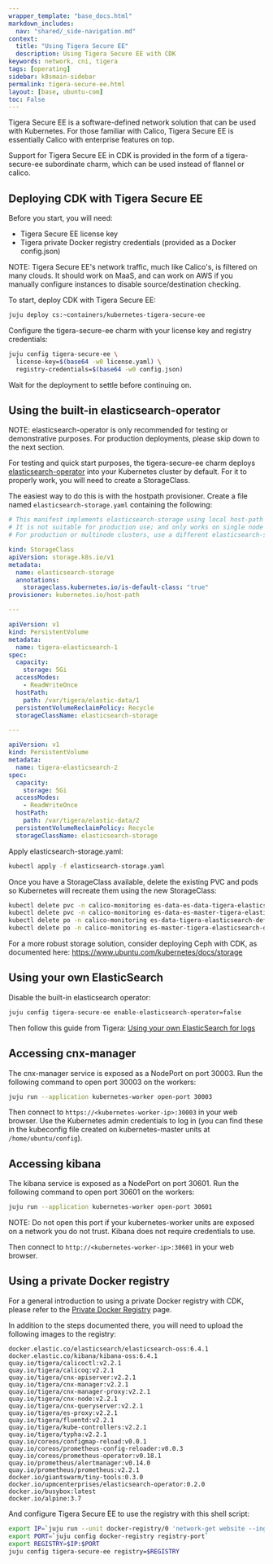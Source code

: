 ```yaml
---
wrapper_template: "base_docs.html"
markdown_includes:
  nav: "shared/_side-navigation.md"
context:
  title: "Using Tigera Secure EE"
  description: Using Tigera Secure EE with CDK
keywords: network, cni, tigera
tags: [operating]
sidebar: k8smain-sidebar
permalink: tigera-secure-ee.html
layout: [base, ubuntu-com]
toc: False
---
```


Tigera Secure EE is a software-defined network solution that can be used with
Kubernetes. For those familiar with Calico, Tigera Secure EE is essentially
Calico with enterprise features on top.

Support for Tigera Secure EE in CDK is provided in the form of a
tigera-secure-ee subordinate charm, which can be used instead of flannel or
calico.

## Deploying CDK with Tigera Secure EE

Before you start, you will need:
* Tigera Secure EE license key
* Tigera private Docker registry credentials (provided as a Docker config.json)

NOTE: Tigera Secure EE's network traffic, much like Calico's, is filtered on
many clouds. It should work on MaaS, and can work on AWS if you manually
configure instances to disable source/destination checking.

To start, deploy CDK with Tigera Secure EE:

```bash
juju deploy cs:~containers/kubernetes-tigera-secure-ee
```

Configure the tigera-secure-ee charm with your license key and registry
credentials:

```bash
juju config tigera-secure-ee \
  license-key=$(base64 -w0 license.yaml) \
  registry-credentials=$(base64 -w0 config.json)
```

Wait for the deployment to settle before continuing on.

## Using the built-in elasticsearch-operator

NOTE: elasticsearch-operator is only recommended for testing or demonstrative
purposes. For production deployments, please skip down to the next section.

For testing and quick start purposes, the tigera-secure-ee charm deploys
[elasticsearch-operator] into your Kubernetes cluster by default. For it to
properly work, you will need to create a StorageClass.

The easiest way to do this is with the hostpath provisioner. Create a file named
`elasticsearch-storage.yaml` containing the following:

```yaml
# This manifest implements elasticsearch-storage using local host-path volumes.
# It is not suitable for production use; and only works on single node clusters.
# For production or multinode clusters, use a different elasticsearch-storage implementation.

kind: StorageClass
apiVersion: storage.k8s.io/v1
metadata:
  name: elasticsearch-storage
  annotations:
    storageclass.kubernetes.io/is-default-class: "true"
provisioner: kubernetes.io/host-path

---

apiVersion: v1
kind: PersistentVolume
metadata:
  name: tigera-elasticsearch-1
spec:
  capacity:
    storage: 5Gi
  accessModes:
    - ReadWriteOnce
  hostPath:
    path: /var/tigera/elastic-data/1
  persistentVolumeReclaimPolicy: Recycle
  storageClassName: elasticsearch-storage

---

apiVersion: v1
kind: PersistentVolume
metadata:
  name: tigera-elasticsearch-2
spec:
  capacity:
    storage: 5Gi
  accessModes:
    - ReadWriteOnce
  hostPath:
    path: /var/tigera/elastic-data/2
  persistentVolumeReclaimPolicy: Recycle
  storageClassName: elasticsearch-storage
```

Apply elasticsearch-storage.yaml:

```bash
kubectl apply -f elasticsearch-storage.yaml 
```

Once you have a StorageClass available, delete the existing PVC and pods so
Kubernetes will recreate them using the new StorageClass:
```bash
kubectl delete pvc -n calico-monitoring es-data-es-data-tigera-elasticsearch-default-0
kubectl delete pvc -n calico-monitoring es-data-es-master-tigera-elasticsearch-default-0
kubectl delete po -n calico-monitoring es-data-tigera-elasticsearch-default-0
kubectl delete po -n calico-monitoring es-master-tigera-elasticsearch-default-0
```

For a more robust storage solution, consider deploying Ceph with CDK, as
documented here: https://www.ubuntu.com/kubernetes/docs/storage

## Using your own ElasticSearch

Disable the built-in elasticsearch operator:

```bash
juju config tigera-secure-ee enable-elasticsearch-operator=false
```

Then follow this guide from Tigera:
[Using your own ElasticSearch for logs][tigera byo-elasticsearch]

## Accessing cnx-manager

The cnx-manager service is exposed as a NodePort on port 30003. Run the
following command to open port 30003 on the workers:

```bash
juju run --application kubernetes-worker open-port 30003
```

Then connect to `https://<kubernetes-worker-ip>:30003` in your web browser. Use
the Kubernetes admin credentials to log in (you can find these in the kubeconfig
file created on kubernetes-master units at `/home/ubuntu/config`).

## Accessing kibana

The kibana service is exposed as a NodePort on port 30601. Run the following
command to open port 30601 on the workers:

```bash
juju run --application kubernetes-worker open-port 30601
```

NOTE: Do not open this port if your kubernetes-worker units are exposed on a
network you do not trust. Kibana does not require credentials to use.

Then connect to `http://<kubernetes-worker-ip>:30601` in your web browser.

## Using a private Docker registry

For a general introduction to using a private Docker registry with CDK, please
refer to the [Private Docker Registry] page.

In addition to the steps documented there, you will need to upload the
following images to the registry:

```no-highlight
docker.elastic.co/elasticsearch/elasticsearch-oss:6.4.1
docker.elastic.co/kibana/kibana-oss:6.4.1
quay.io/tigera/calicoctl:v2.2.1
quay.io/tigera/calicoq:v2.2.1
quay.io/tigera/cnx-apiserver:v2.2.1
quay.io/tigera/cnx-manager:v2.2.1
quay.io/tigera/cnx-manager-proxy:v2.2.1
quay.io/tigera/cnx-node:v2.2.1
quay.io/tigera/cnx-queryserver:v2.2.1
quay.io/tigera/es-proxy:v2.2.1
quay.io/tigera/fluentd:v2.2.1
quay.io/tigera/kube-controllers:v2.2.1
quay.io/tigera/typha:v2.2.1
quay.io/coreos/configmap-reload:v0.0.1
quay.io/coreos/prometheus-config-reloader:v0.0.3
quay.io/coreos/prometheus-operator:v0.18.1
quay.io/prometheus/alertmanager:v0.14.0
quay.io/prometheus/prometheus:v2.2.1
docker.io/giantswarm/tiny-tools:0.3.0
docker.io/upmcenterprises/elasticsearch-operator:0.2.0
docker.io/busybox:latest
docker.io/alpine:3.7
```

And configure Tigera Secure EE to use the registry with this shell script:

```bash
export IP=`juju run --unit docker-registry/0 'network-get website --ingress-address'`
export PORT=`juju config docker-registry registry-port`
export REGISTRY=$IP:$PORT
juju config tigera-secure-ee registry=$REGISTRY
```

<!-- LINKS -->

[elasticsearch-operator]: https://github.com/upmc-enterprises/elasticsearch-operator
[tigera byo-elasticsearch]: https://docs.tigera.io/v2.2/getting-started/kubernetes/installation/byo-elasticsearch
[private docker registry]: https://www.ubuntu.com/kubernetes/docs/docker-registry
